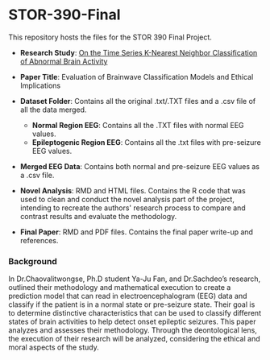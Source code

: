 # STOR-390-Final

This repository hosts the files for the STOR 390 Final Project. 

- **Research Study**: [On the Time Series K-Nearest Neighbor Classification of Abnormal Brain Activity](https://doi.org/10.1109/tsmca.2007.897589)

- **Paper Title**: Evaluation of Brainwave Classification Models and Ethical Implications
  
- **Dataset Folder**: Contains all the original .txt/.TXT files and a .csv file of all the data merged.
    - **Normal Region EEG**: Contains all the .TXT files with normal EEG values.
    - **Epileptogenic Region EEG**: Contains all the .txt files with pre-seizure EEG values.

- **Merged EEG Data**: Contains both normal and pre-seizure EEG values as a .csv file.
  
- **Novel Analysis**: RMD and HTML files. Contains the R code that was used to clean and conduct the novel analysis part of the project, intending to recreate the authors' research process to compare and contrast results and evaluate the methodology. 
  
- **Final Paper**: RMD and PDF files. Contains the final paper write-up and references.


### Background

In Dr.Chaovalitwongse, Ph.D student Ya-Ju Fan, and Dr.Sachdeo’s research, outlined their methodology and mathematical execution to create a prediction model that can read in electroencephalogram (EEG) data and classify if the patient is in a normal state or pre-seizure state. Their goal is to determine distinctive characteristics that can be used to classify different states of brain activities to help detect onset epileptic seizures. This paper analyzes and assesses their methodology. Through the deontological lens, the execution of their research will be analyzed, considering the ethical and moral aspects of the study. 
